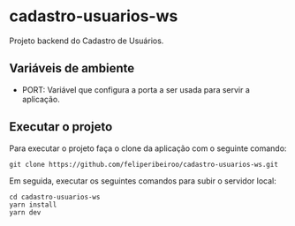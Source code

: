 # cadastro-usuarios-ws

Projeto backend do Cadastro de Usuários.

## Variáveis de ambiente
- PORT: Variável que configura a porta a ser usada para servir a aplicação.

## Executar o projeto
Para executar o projeto faça o clone da aplicação com o seguinte comando:
```
git clone https://github.com/feliperibeiroo/cadastro-usuarios-ws.git
```

Em seguida, executar os seguintes comandos para subir o servidor local:
```
cd cadastro-usuarios-ws
yarn install
yarn dev
```
